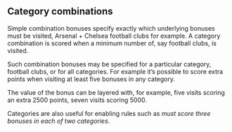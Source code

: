 ## Category combinations
Simple combination bonuses specify exactly which underlying bonuses must be visited, Arsenal + Chelsea football clubs for example. A category combination is scored when a minimum number of, say football clubs, is visited.

Such combination bonuses may be specified for a particular category, football clubs, or for all categories. For example it’s possible to score extra points when visiting at least five bonuses in any category.

The value of the bonus can be layered with, for example, five visits scoring an extra 2500 points, seven visits scoring 5000.

Categories are also useful for enabling rules such as *must score three bonuses in each of two categories*.
